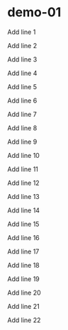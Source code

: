 # demo-01

Add line 1

Add line 2

Add line 3

Add line 4

Add line 5

Add line 6

Add line 7

Add line 8

Add line 9

Add line 10

Add line 11

Add line 12

Add line 13

Add line 14

Add line 15

Add line 16

Add line 17

Add line 18

Add line 19

Add line 20

Add line 21

Add line 22
